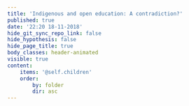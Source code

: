 ```yaml
---
title: 'Indigenous and open education: A contradiction?'
published: true
date: '22:20 18-11-2018'
hide_git_sync_repo_link: false
hide_hypothesis: false
hide_page_title: true
body_classes: header-animated
visible: true
content:
    items: '@self.children'
    order:
        by: folder
        dir: asc
---
```

